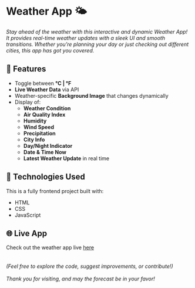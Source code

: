 # Weather App 🌤️

_Stay ahead of the weather with this interactive and dynamic Weather App! It provides real-time weather updates with a sleek UI and smooth transitions. Whether you’re planning your day or just checking out different cities, this app has got you covered._

## 🌟 Features
- Toggle between **°C | °F**
- **Live Weather Data** via API
- Weather-specific **Background Image** that changes dynamically
- Display of:
  - **Weather Condition**
  - **Air Quality Index**
  - **Humidity**
  - **Wind Speed**
  - **Precipitation**
  - **City Info**
  - **Day/Night Indicator**
  - **Date & Time Now**
  - **Latest Weather Update** in real time

## 🚀 Technologies Used
This is a fully frontend project built with:
- HTML
- CSS
- JavaScript

## 🌐 Live App
Check out the weather app live [here](https://mycuriosity.netlify.app/WeatherApp/)  
\
\
_(Feel free to explore the code, suggest improvements, or contribute!)_  
\
_Thank you for visiting, and may the forecast be in your favor!_
